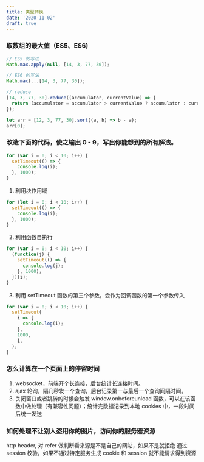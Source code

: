 ```yaml
---
title: 类型转换
date: '2020-11-02'
draft: true
---
```


### 取数组的最大值（ES5、ES6)

```js
// ES5 的写法
Math.max.apply(null, [14, 3, 77, 30]);

// ES6 的写法
Math.max(...[14, 3, 77, 30]);

// reduce
[14, 3, 77, 30].reduce((accumulator, currentValue) => {
  return (accumulator = accumulator > currentValue ? accumulator : currentValue);
});

let arr = [12, 3, 77, 30].sort((a, b) => b - a);
arr[0];
```

### 改造下面的代码，使之输出 0 - 9，写出你能想到的所有解法。

```js
for (var i = 0; i < 10; i++) {
  setTimeout(() => {
    console.log(i);
  }, 1000);
}
```

1. 利用块作用域

```js
for (let i = 0; i < 10; i++) {
  setTimeout(() => {
    console.log(i);
  }, 1000);
}
```

2. 利用函数自执行

```js
for (var i = 0; i < 10; i++) {
  (function(j) {
    setTimeout(() => {
      console.log(j);
    }, 1000);
  })(i);
}
```

3. 利用 setTimeout 函数的第三个参数，会作为回调函数的第一个参数传入

```js
for (var i = 0; i < 10; i++) {
  setTimeout(
    i => {
      console.log(i);
    },
    1000,
    i,
  );
}
```

### 怎么计算在一个页面上的停留时间

1. websocket，前端开个长连接，后台统计长连接时间。
2. ajax 轮询，隔几秒发一个查询，后台记录第一与最后一个查询间隔时间。
3. 关闭窗口或者跳转的时候会触发 window.onbeforeunload 函数，可以在该函数中做处理（有兼容性问题）；统计完数据记录到本地 cookies 中，一段时间后统一发送

### 如何处理不让别人盗用你的图片，访问你的服务器资源

http header, 对 refer 做判断看来源是不是自己的网站，如果不是就拒绝
通过 session 校验，如果不通过特定服务生成 cookie 和 session 就不能请求得到资源
